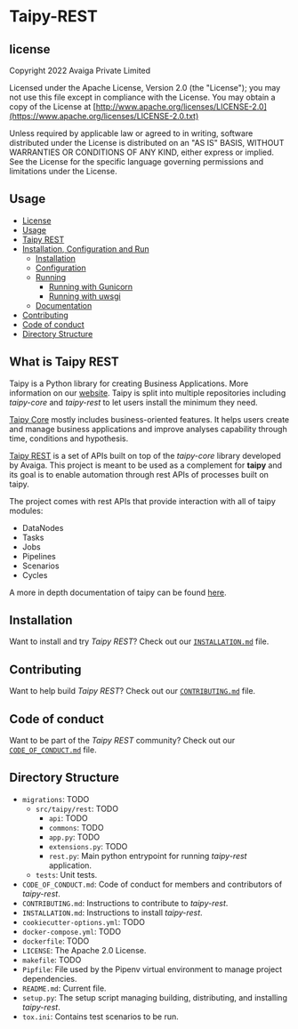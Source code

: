 # Taipy-REST

## license
Copyright 2022 Avaiga Private Limited

Licensed under the Apache License, Version 2.0 (the "License"); you may not use this file except in compliance with
the License. You may obtain a copy of the License at
[http://www.apache.org/licenses/LICENSE-2.0](https://www.apache.org/licenses/LICENSE-2.0.txt)

Unless required by applicable law or agreed to in writing, software distributed under the License is distributed on
an "AS IS" BASIS, WITHOUT WARRANTIES OR CONDITIONS OF ANY KIND, either express or implied. See the License for the
specific language governing permissions and limitations under the License.

## Usage
- [License](#license)
- [Usage](#usage)
- [Taipy REST](#what-is-taipy-rest)
- [Installation, Configuration and Run](#installation)
  - [Installation](INSTALLATION.md#installation)
  - [Configuration](INSTALLATION.md#Configuration)
  - [Running](INSTALLATION.md#Running)
      - [Running with Gunicorn](INSTALLATION.md#running-with-gunicorn)
      - [Running with uwsgi](INSTALLATION.md#running-with-uwsgi)
  - [Documentation](INSTALLATION.md#Documentation)
- [Contributing](#contributing)
- [Code of conduct](#code-of-conduct)
- [Directory Structure](#directory-structure)


## What is Taipy REST

Taipy is a Python library for creating Business Applications. More information on our
[website](https://www.taipy.io). Taipy is split into multiple repositories including _taipy-core_ and _taipy-rest_ 
to let users install the minimum they need.

[Taipy Core](https://github.com/Avaiga/taipy-core) mostly includes business-oriented features. It helps users
create and manage business applications and improve analyses capability through time, conditions and hypothesis.

[Taipy REST](https://github.com/Avaiga/taipy-rest) is a set of APIs built on top of the _taipy-core_ library 
developed by Avaiga. This project is meant to be used as a complement for **taipy** and its goal is to enable 
automation through rest APIs of processes built on taipy.

The project comes with rest APIs that provide interaction with all of taipy modules:
 - DataNodes
 - Tasks
 - Jobs
 - Pipelines
 - Scenarios
 - Cycles

A more in depth documentation of taipy can be found [here](http://insert-link-for-taipy-docs).

## Installation

Want to install and try _Taipy REST_? Check out our [`INSTALLATION.md`](INSTALLATION.md) file.

## Contributing

Want to help build _Taipy REST_? Check out our [`CONTRIBUTING.md`](CONTRIBUTING.md) file.

## Code of conduct

Want to be part of the _Taipy REST_ community? Check out our [`CODE_OF_CONDUCT.md`](CODE_OF_CONDUCT.md) file.

## Directory Structure

- `migrations`: TODO
    - `src/taipy/rest`: TODO
        - `api`: TODO
        - `commons`: TODO
        - `app.py`: TODO
        - `extensions.py`: TODO
        - `rest.py`: Main python entrypoint for running _taipy-rest_ application.
    - `tests`: Unit tests.
- `CODE_OF_CONDUCT.md`: Code of conduct for members and contributors of _taipy-rest_.
- `CONTRIBUTING.md`: Instructions to contribute to _taipy-rest_.
- `INSTALLATION.md`: Instructions to install _taipy-rest_.
- `cookiecutter-options.yml`: TODO
- `docker-compose.yml`: TODO
- `dockerfile`: TODO
- `LICENSE`: The Apache 2.0 License.
- `makefile`: TODO
- `Pipfile`: File used by the Pipenv virtual environment to manage project dependencies.
- `README.md`: Current file.
- `setup.py`: The setup script managing building, distributing, and installing _taipy-rest_.
- `tox.ini`: Contains test scenarios to be run.



